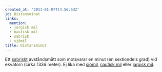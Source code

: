 ```yaml
---
created_at: '2011-01-07T14:56:53Z'
id: Distansminut
links:
  mention:
  - jargisk mil
  - nautisk mil
  - sabrisk
  - sjömil
title: Distansminut
---
```


Ett [sabriskt] avståndsmått som motsvarar en minut (en sextiondels grad) vid ekvatorn (cirka 1336
meter). Ej lika med [sjömil], [nautisk mil] eller [jargisk mil].

  [sabriskt]: sabrisk
  [sjömil]: sjömil
  [nautisk mil]: nautisk_mil
  [jargisk mil]: jargisk_mil
